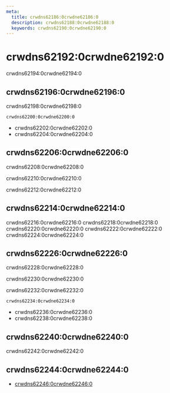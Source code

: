 ```yaml
---
meta:
  title: crwdns62186:0crwdne62186:0
  description: crwdns62188:0crwdne62188:0
  keywords: crwdns62190:0crwdne62190:0
---
```


# crwdns62192:0crwdne62192:0
crwdns62194:0crwdne62194:0

<entry-ad />

## crwdns62196:0crwdne62196:0
crwdns62198:0crwdne62198:0

`crwdns62200:0crwdne62200:0`
- crwdns62202:0crwdne62202:0
- crwdns62204:0crwdne62204:0


## crwdns62206:0crwdne62206:0
crwdns62208:0crwdne62208:0

  crwdns62210:0crwdne62210:0

  crwdns62212:0crwdne62212:0

## crwdns62214:0crwdne62214:0
crwdns62216:0crwdne62216:0
<alert type="success">crwdns62218:0crwdne62218:0</alert>
<alert type="info">crwdns62220:0crwdne62220:0</alert>
<alert type="warning">crwdns62222:0crwdne62222:0</alert>
<alert type="error">crwdns62224:0crwdne62224:0</alert>

## crwdns62226:0crwdne62226:0
crwdns62228:0crwdne62228:0

  crwdns62230:0crwdne62230:0

  crwdns62232:0crwdne62232:0

  `crwdns62234:0crwdne62234:0`
  - crwdns62236:0crwdne62236:0
  - crwdns62238:0crwdne62238:0

## crwdns62240:0crwdne62240:0
crwdns62242:0crwdne62242:0

## crwdns62244:0crwdne62244:0
  - [crwdns62246:0crwdne62246:0]()

<doc-footer />
